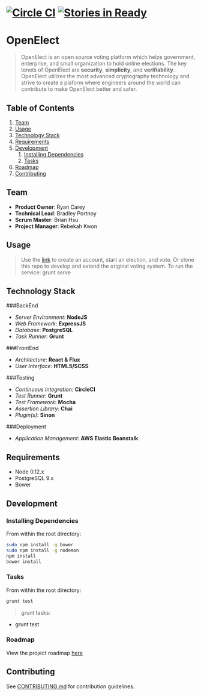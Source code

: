 [![Circle CI](https://circleci.com/gh/SkillfulCactus/OpenElect/tree/master.svg?style=svg)](https://circleci.com/gh/SkillfulCactus/OpenElect/tree/master) [![Stories in Ready](https://badge.waffle.io/skillfulcactus/openelect.png?label=ready&title=Ready)](https://waffle.io/skillfulcactus/skillfulcactus)
=========

# OpenElect

> OpenElect is an open source voting platform which helps government, enterprise, and small organization to hold online elections. The key tenets of OpenElect are **security**, **simplicity**, and **verifiability**. OpenElect utilizes the most advanced cryptography technology and strive to create a plaform where engineers around the world can contribute to make OpenElect better and safer.

## Table of Contents

1. [Team](#team)
1. [Usage](#Usage)
1. [Technology Stack](#technology-stack)
1. [Requirements](#requirements)
1. [Development](#development)
    1. [Installing Dependencies](#installing-dependencies)
    1. [Tasks](#tasks)
1. [Roadmap](#roadmap)
1. [Contributing](#contributing)

## Team

  - __Product Owner__: Ryan Carey
  - __Technical Lead__: Bradley Portnoy
  - __Scrum Master__: Brian Hsu
  - __Project Manager__: Rebekah Kwon

## Usage

> Use the [link](http://openelect.org/) to create an account, start an election, and vote.
> Or clone this repo to develop and extend the original voting system. To run the service: grunt serve

## Technology Stack

###BackEnd
- *Server Environment*: **NodeJS**
- *Web Framework*:  **ExpressJS**
- *Database*:  **PostgreSQL**
- *Task Runner*:  **Grunt**

###FrontEnd
- *Architecture*: **React & Flux**
- *User Interface*: **HTML5/SCSS**

###Testing
- *Continuous Integration*: **CircleCI**
- *Test Runner*: **Grunt**
- *Test Framework*: **Mocha**
- *Assertion Library*: **Chai**
- *Plugin(s)*: **Sinon**

###Deployment
- *Application Management*: **AWS Elastic Beanstalk**


## Requirements

- Node 0.12.x
- PostgreSQL 9.x
- Bower

## Development

### Installing Dependencies

From within the root directory:

```sh
sudo npm install -g bower
sudo npm install -g nodemon
npm install
bower install
```

### Tasks

From within the root directory:

```sh
grunt test
```

> grunt tasks:
- grunt test

### Roadmap

View the project roadmap [here](https://github.com/SkillfulCactus/OpenElect/issues)


## Contributing

See [CONTRIBUTING.md](CONTRIBUTING.md) for contribution guidelines.

